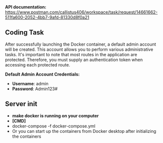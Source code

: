 **API documentation:** https://www.postman.com/callistus406/workspace/task/request/14661662-511fa600-2052-4bb7-9afd-81330d8f0a21

## Coding Task

After successfully launching the Docker container, a default admin account will be created. This account allows you to perform various administrative tasks. It's important to note that most routes in the application are protected. Therefore, you must supply an authentication token when accessing each protected route.

**Default Admin Account Credentials:**

- **Username**: admin
- **Password**: Admin123#

## Server init
- **make docker is running on your computer**
- **[CMD]**
- docker-compose -f docker-compose.yml
- Or you can start up the containers from Docker desktop after initializing the containers 


